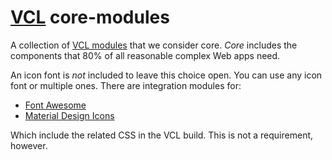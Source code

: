 # [VCL](https://github.com/vcl/vcl/doc) core-modules

A collection of [VCL modules](https://github.com/vcl) that we consider core.
_Core_ includes the components that 80% of all reasonable complex Web apps need.

An icon font is _not_ included to leave this choice open.
You can use any icon font or multiple ones.
There are integration modules for:

- [Font Awesome](https://github.com/vcl/font-awesome)
- [Material Design Icons](https://github.com/vcl/material-design-icons)

Which include the related CSS in the VCL build. This is not a requirement,
however.
